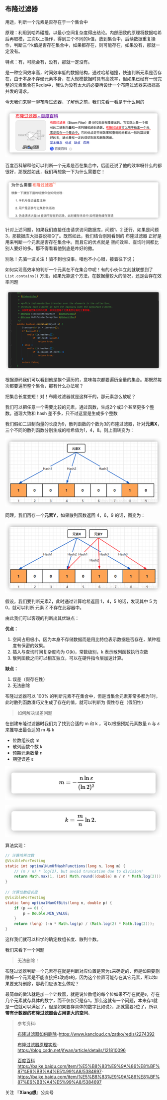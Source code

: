 ## 布隆过滤器

用途，判断一个元素是否存在于一个集合中

原理：利用到哈希碰撞，以最小空间复杂度得出结论。内部细致的原理将数据哈希后再取模，三次以上操作，得到三个不同的k值，放到集合中，后续数据重复操作，判断三个k值是否存在集合中，如果都存在，则可能存在，如果没有，那就一定没有。

特点：有，可能会有，没有，那就一定没有。

是一种空间效率高，时间效率低的数据结构，通过哈希碰撞，快速判断元素是否存在，由于本身不存储元素本身，在大规模数据时具有高效率，但如果已经有一份完整的元素集合在Redis中，我认为没有太大的必要再设计一个布隆过滤器来抵挡高并发的请求。



今天我们来聊一聊布隆过滤器，了解他之前，我们先看一看是干什么用的

![image-20220720133002754](images/image-20220720133002754.png)

百度百科解释他可以判断一个元素是否在集合中，后面还说了他的效率呀什么的都很好，那既然如此，我们再想象一下为什么需要它！

![image-20220720133442837](images/image-20220720133442837.png)

针对上述问题，如果我们直接任由请求访问数据库，问题1、2 还行，如果是问题3，那数据库大抵要说栓Q了。既然如此，我们结合刚刚看到的 布隆过滤器 正好是用来判断一个元素是否存在集合中。而且它的优点就是 空间效率、查询时间都比别人要好的多。那不得看看他到底是咋好的撒。

别急！先骗一波关注！骗不到也没事，咱也不小心眼，接着往下说；

如何实现高效率的判断一个元素在不在集合中呢！有的小伙伴立刻就联想到了 `List.contains()` 方法。如果光靠这个方法，在数据量较大的情况，还是会存在效率问题

![image-20220720135840326](images/image-20220720135840326.png)

根据源码我们可以看到他是挨个遍历的，意味每次都要遍历全量的集合。那既然每次都要遍历整个集合，那有什么办法呢？

把集合长度变短！对！布隆过滤器就是这样干的，那元素怎么放呢？

我们可以把任意一个需要比较的元素，通过函数，生成2个或3个甚至更多个整数。道理大致和 hash 差不多，只不过这里是生成多个整数

我们假如二进制向量的长度为9，散列函数的个数为3的布隆过滤器，针对**元素X**，三个不同的散列函数分别生成的哈希值为1，4，8。则上图转变为：

![image-20220720141451386](images/image-20220720141451386.png)

同理，我们再存一个**元素Y**，如果散列函数返回 4，6，9 的话，图变为：

![image-20220720141515394](images/image-20220720141515394.png)

假设，我们要判断元素Z，此时通过计算哈希返回 1，4，5 的话，发现其中 5 为 0，就可以判断 元素 Z 不存在此容器中。

由此我们可以客观的判断出其优缺点：

**优点：**

1. 空间占用极小，因为本身不存储数据而是用比特位表示数据是否存在，某种程度有保密的效果。
2. 插入与查询时间复杂度均为 O(k)，常数级别，k 表示散列函数执行次数
3. 散列函数之间可以相互独立，可以在硬件指令层加速计算。

**缺点：**

1. 误差（假存在性）
2. 无法删除

布隆过滤器可以 100% 的判断元素不在集合中，但是当集合元素非常多都为1时，此时散列函数凑巧又生成了存在的值，就可以判断为 假性存在（假阳性）



> 如何解决误差问题

在创建布隆过滤器时我们为了找到合适的 m 和 k ，可以根据预期元素数量 n 与 *ε* 来推导出最合适的 m 与 k 

- 位数组长度 m
- 散列函数个数 k
- 预期元素数量 n
- 期望误差 ε 

![image-20220720142259760](images/image-20220720142259760.png)

![image-20220720142308234](images/image-20220720142308234.png)

算法实现：

```java
// 计算哈希次数
@VisibleForTesting
static int optimalNumOfHashFunctions(long n, long m) {
    // (m / n) * log(2), but avoid truncation due to division!
    return Math.max(1, (int) Math.round((double) m / n * Math.log(2)));
}
 
// 计算位数组长度
@VisibleForTesting
static long optimalNumOfBits(long n, double p) {
    if (p == 0) {
        p = Double.MIN_VALUE;
    }
    return (long) (-n * Math.log(p) / (Math.log(2) * Math.log(2)));
}
```

这样我们就可以科学的确定数组长度、散列个数。

我们来看下一个问题

> 无法删除！

布隆过滤器判断一个元素存在就是判断对应位置是否为`1`来确定的，但是如果要删除掉一个元素是不能直接把`1`改成`0`的，因为这个位置可能存在其它元素，所以如果要支持删除，那我们应该怎么做呢？

最简单的做法就是加一个计数器，就是说位数组的每个位如果不存在就是`0`，存在几个元素就存具体的数字，而不仅仅只是存`1`。那么这就有一个问题，本来存`1`就是一位就可以满足了，但是如果要存具体的数字比如说`2`，那就需要`2`位了，所以**带有计数器的布隆过滤器会占用更大的空间**。

> 参考资料:
>
> [布隆过滤器如何删除](https://www.kancloud.cn/zatko/redis/2274392)-https://www.kancloud.cn/zatko/redis/2274392
>
> [布隆过滤器原理实现](https://blog.csdn.net/jfwan/article/details/121810096)-https://blog.csdn.net/jfwan/article/details/121810096
>
> [百度百科https://baike.baidu.com/item/%E5%B8%83%E9%9A%86%E8%BF%87%E6%BB%A4%E5%99%A8/5384697](https://baike.baidu.com/item/%E5%B8%83%E9%9A%86%E8%BF%87%E6%BB%A4%E5%99%A8/5384697)-https://baike.baidu.com/item/%E5%B8%83%E9%9A%86%E8%BF%87%E6%BB%A4%E5%99%A8/5384697

关注 『**Xiang想**』公众号